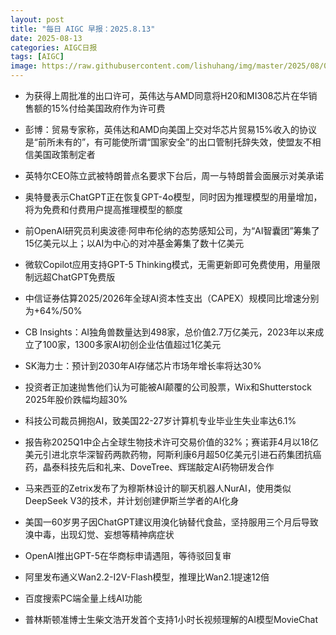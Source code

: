 ```yaml
---
layout: post
title: "每日 AIGC 早报：2025.8.13"
date: 2025-08-13
categories: AIGC日报
tags: [AIGC]
image: https://raw.githubusercontent.com/lishuhang/img/master/2025/08/0813-d.png
---
```


- 为获得上周批准的出口许可，英伟达与AMD同意将H20和MI308芯片在华销售额的15%付给美国政府作为许可费

- 彭博：贸易专家称，英伟达和AMD向美国上交对华芯片贸易15%收入的协议是“前所未有的”，有可能使所谓“国家安全”的出口管制托辞失效，使盟友不相信美国政策制定者

- 英特尔CEO陈立武被特朗普点名要求下台后，周一与特朗普会面展示对美承诺

- 奥特曼表示ChatGPT正在恢复GPT-4o模型，同时因为推理模型的用量增加，将为免费和付费用户提高推理模型的额度

- 前OpenAI研究员利奥波德·阿申布伦纳的态势感知公司，为“AI智囊团”筹集了15亿美元以上；以AI为中心的对冲基金筹集了数十亿美元

- 微软Copilot应用支持GPT-5 Thinking模式，无需更新即可免费使用，用量限制远超ChatGPT免费版

- 中信证券估算2025/2026年全球AI资本性支出（CAPEX）规模同比增速分别为+64%/50%

- CB Insights：AI独角兽数量达到498家，总价值2.7万亿美元，2023年以来成立了100家，1300多家AI初创企业估值超过1亿美元

- SK海力士：预计到2030年AI存储芯片市场年增长率将达30%

- 投资者正加速抛售他们认为可能被AI颠覆的公司股票，Wix和Shutterstock 2025年股价跌幅均超30%

- 科技公司裁员拥抱AI，致美国22-27岁计算机专业毕业生失业率达6.1%

- 报告称2025Q1中企占全球生物技术许可交易价值的32%；赛诺菲4月以18亿美元引进北京华深智药两款药物，阿斯利康6月超50亿美元引进石药集团抗癌药，晶泰科技先后和礼来、DoveTree、辉瑞敲定AI药物研发合作

- 马来西亚的Zetrix发布了为穆斯林设计的聊天机器人NurAI，使用类似DeepSeek V3的技术，并计划创建伊斯兰学者的AI化身

- 美国一60岁男子因ChatGPT建议用溴化钠替代食盐，坚持服用三个月后导致溴中毒，出现幻觉、妄想等精神病症状

- OpenAI推出GPT-5在华商标申请遇阻，等待驳回复审

- 阿里发布通义Wan2.2-I2V-Flash模型，推理比Wan2.1提速12倍

- 百度搜索PC端全量上线AI功能

- 普林斯顿准博士生柴文浩开发首个支持1小时长视频理解的AI模型MovieChat